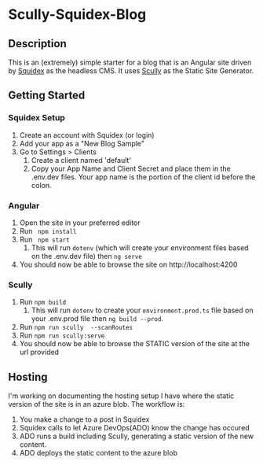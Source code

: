 # Scully-Squidex-Blog

## Description
This is an (extremely) simple starter for a blog that is an Angular site driven by [Squidex](https://squidex.io) as the headless CMS. It uses [Scully](https://scully.io) as the Static Site Generator.

## Getting Started
### Squidex Setup
1. Create an account with Squidex (or login)
2. Add your app as a "New Blog Sample"
3. Go to Settings > Clients 
   1. Create a client named 'default'
   2. Copy your App Name and Client Secret and place them in the .env.dev files. Your app name is the portion of the client id before the colon.

### Angular
1. Open the site in your preferred editor
2. Run ``` npm install```
3. Run ``` npm start```
   1. This will run ```dotenv``` (which will create your environment files based on the .env.dev file) then ```ng serve```
4. You should now be able to browse the site on http://localhost:4200

### Scully
1. Run ```npm build``` 
   1. This will run ```dotenv``` to create your ```environment.prod.ts``` file based on your .env.prod file then ```ng build --prod```.
2. Run ```npm run scully  --scanRoutes``` 
3. Run ```npm run scully:serve```
4. You should now be able to browse the STATIC version of the site at the url provided

## Hosting
I'm working on documenting the hosting setup I have where the static version of the site is in an azure blob.  The workflow is:
1. You make a change to a post in Squidex
2. Squidex calls to let Azure DevOps(ADO) know the change has occured
3. ADO runs a build including Scully, generating a static version of the new content.
4. ADO deploys the static content to the azure blob
